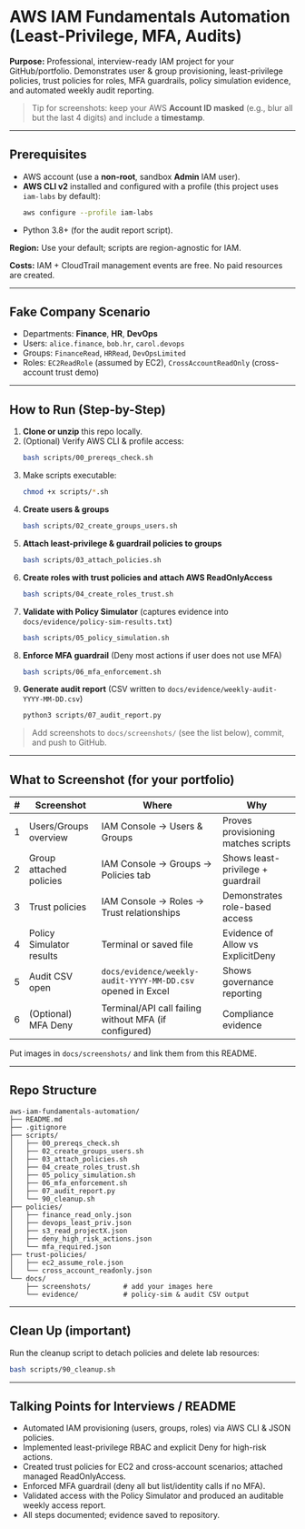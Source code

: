 # AWS IAM Fundamentals Automation (Least-Privilege, MFA, Audits)

**Purpose:** Professional, interview-ready IAM project for your GitHub/portfolio. Demonstrates user & group provisioning, least-privilege policies, trust policies for roles, MFA guardrails, policy simulation evidence, and automated weekly audit reporting.

> Tip for screenshots: keep your AWS **Account ID masked** (e.g., blur all but the last 4 digits) and include a **timestamp**.

---

## Prerequisites
- AWS account (use a **non-root**, sandbox **Admin** IAM user).
- **AWS CLI v2** installed and configured with a profile (this project uses `iam-labs` by default):
  ```bash
  aws configure --profile iam-labs
  ```
- Python 3.8+ (for the audit report script).

**Region:** Use your default; scripts are region-agnostic for IAM.

**Costs:** IAM + CloudTrail management events are free. No paid resources are created.

---

## Fake Company Scenario
- Departments: **Finance**, **HR**, **DevOps**
- Users: `alice.finance`, `bob.hr`, `carol.devops`
- Groups: `FinanceRead`, `HRRead`, `DevOpsLimited`
- Roles: `EC2ReadRole` (assumed by EC2), `CrossAccountReadOnly` (cross-account trust demo)

---

## How to Run (Step-by-Step)

1) **Clone or unzip** this repo locally.
2) (Optional) Verify AWS CLI & profile access:
   ```bash
   bash scripts/00_prereqs_check.sh
   ```
3) Make scripts executable:
   ```bash
   chmod +x scripts/*.sh
   ```
4) **Create users & groups**
   ```bash
   bash scripts/02_create_groups_users.sh
   ```
5) **Attach least-privilege & guardrail policies to groups**
   ```bash
   bash scripts/03_attach_policies.sh
   ```
6) **Create roles with trust policies and attach AWS ReadOnlyAccess**
   ```bash
   bash scripts/04_create_roles_trust.sh
   ```
7) **Validate with Policy Simulator** (captures evidence into `docs/evidence/policy-sim-results.txt`)
   ```bash
   bash scripts/05_policy_simulation.sh
   ```
8) **Enforce MFA guardrail** (Deny most actions if user does not use MFA)
   ```bash
   bash scripts/06_mfa_enforcement.sh
   ```
9) **Generate audit report** (CSV written to `docs/evidence/weekly-audit-YYYY-MM-DD.csv`)
   ```bash
   python3 scripts/07_audit_report.py
   ```

> Add screenshots to `docs/screenshots/` (see the list below), commit, and push to GitHub.

---

## What to Screenshot (for your portfolio)

| # | Screenshot | Where | Why |
|---|------------|------|-----|
| 1 | Users/Groups overview | IAM Console → Users & Groups | Proves provisioning matches scripts |
| 2 | Group attached policies | IAM Console → Groups → Policies tab | Shows least-privilege + guardrail |
| 3 | Trust policies | IAM Console → Roles → Trust relationships | Demonstrates role-based access |
| 4 | Policy Simulator results | Terminal or saved file | Evidence of Allow vs ExplicitDeny |
| 5 | Audit CSV open | `docs/evidence/weekly-audit-YYYY-MM-DD.csv` opened in Excel | Shows governance reporting |
| 6 | (Optional) MFA Deny | Terminal/API call failing without MFA (if configured) | Compliance evidence |

Put images in `docs/screenshots/` and link them from this README.

---

## Repo Structure
```
aws-iam-fundamentals-automation/
├── README.md
├── .gitignore
├── scripts/
│   ├── 00_prereqs_check.sh
│   ├── 02_create_groups_users.sh
│   ├── 03_attach_policies.sh
│   ├── 04_create_roles_trust.sh
│   ├── 05_policy_simulation.sh
│   ├── 06_mfa_enforcement.sh
│   ├── 07_audit_report.py
│   └── 90_cleanup.sh
├── policies/
│   ├── finance_read_only.json
│   ├── devops_least_priv.json
│   ├── s3_read_projectX.json
│   ├── deny_high_risk_actions.json
│   └── mfa_required.json
├── trust-policies/
│   ├── ec2_assume_role.json
│   └── cross_account_readonly.json
└── docs/
    ├── screenshots/        # add your images here
    └── evidence/           # policy-sim & audit CSV output
```

---

## Clean Up (important)
Run the cleanup script to detach policies and delete lab resources:
```bash
bash scripts/90_cleanup.sh
```

---

## Talking Points for Interviews / README
- Automated IAM provisioning (users, groups, roles) via AWS CLI & JSON policies.
- Implemented least-privilege RBAC and explicit Deny for high-risk actions.
- Created trust policies for EC2 and cross-account scenarios; attached managed ReadOnlyAccess.
- Enforced MFA guardrail (deny all but list/identity calls if no MFA).
- Validated access with the Policy Simulator and produced an auditable weekly access report.
- All steps documented; evidence saved to repository.
